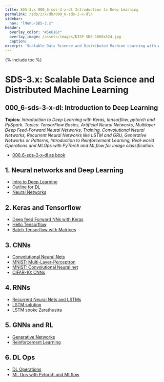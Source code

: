 ```yaml
---
title: SDS-3.x 000_6-sds-3-x-dl Introduction to Deep Learning
permalink: /sds/3/x/db/000_6-sds-3-x-dl/
sidebar:
  nav: "lMenu-SDS-3.x"
header:
  overlay_color: "#5e616c"
  overlay_image: /assets/images/DISP-SDS-1600x524.jpg
  caption: 
excerpt: 'Scalable Data Science and Distributed Machine Learning with Apache Spark 3.x and 2.x.<br />Introduction<br /><br />{::nomarkdown}<iframe style="display: inline-block;" src="https://ghbtns.com/github-btn.html?user=lamastex&repo=scalable-data-science&type=star&count=true&size=large" frameborder="0" scrolling="0" width="160px" height="30px"></iframe> <iframe style="display: inline-block;" src="https://ghbtns.com/github-btn.html?user=lamastex&repo=scalable-data-science&type=fork&count=true&size=large" frameborder="0" scrolling="0" width="158px" height="30px"></iframe>{:/nomarkdown}'
---
```


{% include toc %}

# SDS-3.x: Scalable Data Science and Distributed Machine Learning

## 000_6-sds-3-x-dl: Introduction to Deep Learning


**Topics:** *Introduction to Deep Learning with Keras, tensorflow, pytorch and PySpark. Topics: TensorFlow Basics, Artificial Neural Networks, Multilayer Deep Feed-Forward Neural Networks, Training, Convolutional Neural Networks, Recurrent Neural Networks like LSTM and GRU, Generative Networks or Patterns, Introduction to Reinforcement Learning, Real-world Operations and MLOps with PyTorch and MLflow for image classification.* 

- [000_6-sds-3-x-dl as book](https://lamastex.github.io/ScaDaMaLe/000_6-sds-3-x-dl/)

## 1. Neural networks and Deep Learning

* [Intro to Deep Learning](049_DeepLearningIntro/)
* [Outline for DL](050_DLbyABr_01-Intro/)
* [Neural Networks](051_DLbyABr_02-Neural-Networks/)

## 2. Keras and Tensorflow

* [Deep feed Forward NNs with Keras](052_DLbyABr_02a-Keras-DFFN/)
* [Hello Tensorflow](053_DLbyABr_03-HelloTensorFlow/)
* [Batch Tensorflow with Matrices](054_DLbyABr_03a-BatchTensorFlowWithMatrices/)

## 3. CNNs

* [Convolutional Neural Nets](055_DLbyABr_04-ConvolutionalNetworks/)
* [MNIST: Multi-Layer-Perceptron](056_DLbyABr_04a-Hands-On-MNIST-MLP/)
* [MNIST: Convolutional Neural net](057_DLbyABr_04b-Hands-On-MNIST-CNN/)
* [CIFAR-10: CNNs](058_DLbyABr_04c-CIFAR-10/)

## 4. RNNs

* [Recurrent Neural Nets and LSTMs](059_DLbyABr_05-RecurrentNetworks/)
* [LSTM solution](060_DLByABr_05a-LSTM-Solution/)
* [LSTM spoke Zarathustra](061_DLByABr_05b-LSTM-Language/)

## 5. GNNs and RL

* [Generative Networks](062_DLbyABr_06-GenerativeNetworks/)
* [Reinforcement Learning](063_DLbyABr_07-ReinforcementLearning/)

## 6. DL Ops

* [DL Operations](064_DLbyABr_08-Operations/)
* [ML Ops with Pytorch and MLflow](064x_MLOps_with_Pytorch_and_MLflow_for_Image_Classification/)
